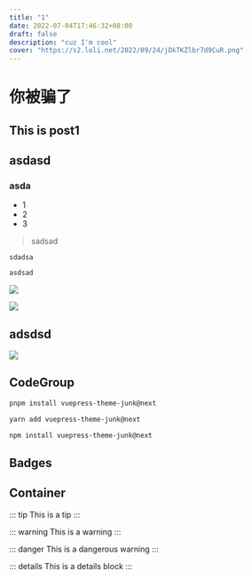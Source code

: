 ```yaml
---
title: "1"
date: 2022-07-04T17:46:32+08:00
draft: false
description: "cuz I'm cool"
cover: "https://s2.loli.net/2022/09/24/jDkTKZlbr7d9CuR.png"
---
```



# 你被骗了

## This is post1

## asdasd

### asda

- 1
- 2
- 3


> sadsad


`sdadsa`

```css
asdsad

```

![](https://s2.loli.net/2022/07/08/C7wvWT8tzbkx2p9.png)


![](https://s2.loli.net/2022/07/08/b8MHgNWQvd51etj.png)

## adsdsd


![](https://s2.loli.net/2022/07/08/ZL3YjVkN6dfwaep.png)


## CodeGroup

<CodeGroup>
<CodeGroupItem title="PNPM" active>

```bash
pnpm install vuepress-theme-junk@next
```

</CodeGroupItem>

<CodeGroupItem title="YARN" active>

```bash
yarn add vuepress-theme-junk@next
```

</CodeGroupItem>

<CodeGroupItem title="NPM">

```bash
npm install vuepress-theme-junk@next
```

</CodeGroupItem>
</CodeGroup>

## Badges 

<Badge text="tip" /> <Badge text="warning" type="warning" /> <Badge text="danger" type="danger" /> <Badge text="tip middle" vertical="middle" />


## Container

::: tip
This is a tip
:::

::: warning
This is a warning
:::

::: danger
This is a dangerous warning
:::

::: details
This is a details block
:::
